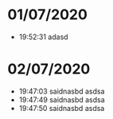 # 01/07/2020
- 19:52:31 adasd

# 02/07/2020
- 19:47:03 saidnasbd asdsa
- 19:47:49 saidnasbd asdsa
- 19:47:50 saidnasbd asdsa
